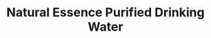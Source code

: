 ---
title: "Natural Essence Purified Drinking Water"
url: /baguio/natural-essence-purified-drinking-water/
shop: water
---
